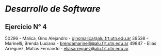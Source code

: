 # ***Desarrollo de Software***
## Ejercicio N° 4
50296 - Malica, Gino Alejandro - ginomalica@alu.frt.utn.edu.ar
39538 - Marinelli, Brenda Luciana - brendamarinelli@alu.frt.utn.edu.ar
49847 - Elias Arreguez, Matias Fernando - eliasarreguez@alu.frt.utn.edu.ar
